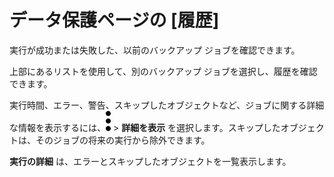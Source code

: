 データ保護ページの \[履歴\]
===========================

実行が成功または失敗した、以前のバックアップ ジョブを確認できます。

上部にあるリストを使用して、別のバックアップ ジョブを選択し、履歴を確認できます。

実行時間、エラー、警告、スキップしたオブジェクトなど、ジョブに関する詳細な情報を表示するには、![](../Images/more_vert_kebob-15px.svg) \> **詳細を表示** を選択します。スキップしたオブジェクトは、そのジョブの将来の実行から除外できます。

**実行の詳細** は、エラーとスキップしたオブジェクトを一覧表示します。
